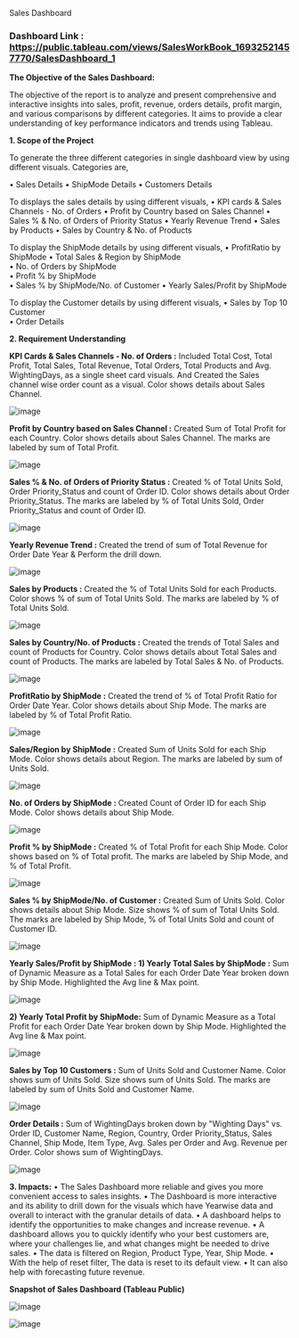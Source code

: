 Sales Dashboard

### Dashboard Link : https://public.tableau.com/views/SalesWorkBook_16932521457770/SalesDashboard_1

**The Objective of the Sales Dashboard:**

The objective of the report is to analyze and present comprehensive and interactive insights into sales, profit, revenue, orders details, profit margin, and various comparisons by different categories. It aims to provide a clear understanding of key performance indicators and trends using Tableau.

**1. Scope of the Project**

To generate the three different categories in single dashboard view by using different visuals.
Categories are,

•	Sales Details
•	ShipMode Details
•	Customers Details

To displays the sales details by using different visuals, 
•	KPI cards & Sales Channels - No. of Orders
•	 Profit by Country based on Sales Channel 
•	Sales % & No. of Orders of Priority Status
•	 Yearly Revenue Trend
•	 Sales by Products 
•	Sales by Country & No. of Products

To display the ShipMode details by using different visuals,	
•	ProfitRatio by ShipMode	
•	Total Sales & Region by ShipMode	
•	No. of Orders by ShipMode	
•	Profit % by ShipMode	
•	Sales % by ShipMode/No. of Customer
•	Yearly 	Sales/Profit by ShipMode

To display the Customer details by using different visuals,
•	Sales by Top 10 Customer	
•	Order Details 

**2. Requirement Understanding**

**KPI Cards & Sales Channels - No. of Orders :**
Included Total Cost, Total Profit, Total Sales, Total Revenue, Total Orders, Total Products and Avg. WightingDays, as a single sheet card visuals. And Created the Sales channel wise order count as a visual. Color shows details about Sales Channel.

![image](https://github.com/yoga9/Tableau_Sales-Dashboard/assets/80407876/caa7cf1f-3e09-407e-a809-12d585729440)

**Profit by Country based on Sales Channel :**
Created Sum of Total Profit for each Country. Color shows details about Sales Channel. The marks are labeled by sum of Total Profit.

![image](https://github.com/yoga9/Tableau_Sales-Dashboard/assets/80407876/0737bb7d-3fe9-4db1-921e-fda94eb28f6a)
 
**Sales % & No. of Orders of Priority Status :**
Created % of Total Units Sold, Order Priority_Status and count of Order ID. Color shows details about Order Priority_Status. The marks are labeled by % of Total Units Sold, Order Priority_Status and count of Order ID.

![image](https://github.com/yoga9/Tableau_Sales-Dashboard/assets/80407876/7ef4b807-a4e6-4d8a-bb3f-ea5c1361dc1a)

**Yearly Revenue Trend :**
Created the trend of sum of Total Revenue for Order Date Year & Perform the drill down.

![image](https://github.com/yoga9/Tableau_Sales-Dashboard/assets/80407876/465e408a-1c60-43cf-a94f-26838caaef10)
 
**Sales by Products :**
Created the % of Total Units Sold for each Products. Color shows % of sum of Total Units Sold. The marks are labeled by % of Total Units Sold.

![image](https://github.com/yoga9/Tableau_Sales-Dashboard/assets/80407876/53bec755-4d88-4e34-a4c8-0e169f14797e)

**Sales by Country/No. of Products :** 
Created the trends of Total Sales and count of Products for Country. Color shows details about Total Sales and count of Products. The marks are labeled by Total Sales & No. of Products.

![image](https://github.com/yoga9/Tableau_Sales-Dashboard/assets/80407876/fc2ae450-0b87-4c07-8add-4f598d3c341c)

**ProfitRatio by ShipMode :**
Created the trend of % of Total Profit Ratio for Order Date Year. Color shows details about Ship Mode. The marks are labeled by % of Total Profit Ratio.

![image](https://github.com/yoga9/Tableau_Sales-Dashboard/assets/80407876/79dcfcae-f045-4050-99c2-cb204c0fcc0b)

**Sales/Region by ShipMode :**
Created Sum of Units Sold for each Ship Mode. Color shows details about Region. The marks are labeled by sum of Units Sold.

![image](https://github.com/yoga9/Tableau_Sales-Dashboard/assets/80407876/98b3e9d1-dca0-4176-a10d-2b7d39d3385f)
 
**No. of Orders by ShipMode :**
Created Count of Order ID for each Ship Mode. Color shows details about Ship Mode.

 ![image](https://github.com/yoga9/Tableau_Sales-Dashboard/assets/80407876/6bb771fd-5f97-4379-b9ae-02a0b8b11d90)

**Profit % by ShipMode :**
Created % of Total Profit for each Ship Mode. Color shows based on % of Total profit. The marks are labeled by Ship Mode, and % of Total Profit.

![image](https://github.com/yoga9/Tableau_Sales-Dashboard/assets/80407876/668ec866-50a8-4e6a-bdcd-51ecd3ec7154)
 
**Sales % by ShipMode/No. of Customer :** 
Created Sum of Units Sold. Color shows details about Ship Mode. Size shows % of sum of Total Units Sold. The marks are labeled by Ship Mode, % of Total Units Sold and count of Customer ID.

![image](https://github.com/yoga9/Tableau_Sales-Dashboard/assets/80407876/45c06488-738c-42e8-ba15-3b20031cde8b)

**Yearly Sales/Profit by ShipMode :** 
**1) Yearly Total Sales by ShipMode :**
Sum of Dynamic Measure as a Total Sales for each Order Date Year broken down by Ship Mode. Highlighted the Avg line & Max point. 

![image](https://github.com/yoga9/Tableau_Sales-Dashboard/assets/80407876/0126a4d0-f217-45f5-be34-3a620ffa498b)
 
**2) Yearly Total Profit by ShipMode:**
Sum of Dynamic Measure as a Total Profit for each Order Date Year broken down by Ship Mode. Highlighted the Avg line & Max point.

![image](https://github.com/yoga9/Tableau_Sales-Dashboard/assets/80407876/08b7d0bb-6485-41a8-9711-f1b541f927a9)

**Sales by Top 10 Customers :**
Sum of Units Sold and Customer Name. Color shows sum of Units Sold. Size shows sum of Units Sold. The marks are labeled by sum of Units Sold and Customer Name.

![image](https://github.com/yoga9/Tableau_Sales-Dashboard/assets/80407876/b4321df7-8043-407d-8203-e769337e95b1)

**Order Details :**
Sum of WightingDays broken down by "Wighting Days" vs. Order ID, Customer Name, Region, Country, Order Priority_Status, Sales Channel, Ship Mode, Item Type, Avg. Sales per Order and Avg. Revenue per Order. Color shows sum of WightingDays.

![image](https://github.com/yoga9/Tableau_Sales-Dashboard/assets/80407876/8caca4b0-0f65-4164-bd03-9cfa6f6dceef)

**3. Impacts:** 
•	The Sales Dashboard more reliable and gives you more convenient access to sales insights.
•	 The Dashboard is more interactive and its ability to drill down for the visuals which have Yearwise data and overall to interact with the granular details of data. 
•	A dashboard helps to identify the opportunities to make changes and increase revenue. 
•	A dashboard allows you to quickly identify who your best customers are, where your challenges lie, and what changes might be needed to drive sales.
•	The data is filtered on Region, Product Type, Year, Ship Mode. • With the help of reset filter, The data is reset to its default view.
•	It can also help with forecasting future revenue.

**Snapshot of Sales Dashboard (Tableau Public)**

![image](https://github.com/yoga9/Tableau_Sales-Dashboard/assets/80407876/bf2d31d3-b21d-4b6a-a51c-9b9046776587)

![image](https://github.com/yoga9/Tableau_Sales-Dashboard/assets/80407876/de71ca77-233b-422c-97e7-9a85a954abd8)





